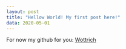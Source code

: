 ```yaml
---
layout: post
title: "Hellow World! My first post here!"
data: 2020-05-01
---
```


For now my github for you: [Wottrich](https://github.com/Wottrich)

